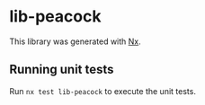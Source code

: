 # lib-peacock

This library was generated with [Nx](https://nx.dev).

## Running unit tests

Run `nx test lib-peacock` to execute the unit tests.
